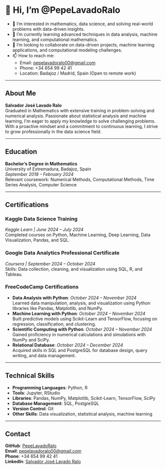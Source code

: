 # 👋 Hi, I’m @PepeLavadoRalo

- 👀 I’m interested in mathematics, data science, and solving real-world problems with data-driven insights.
- 🌱 I’m currently learning advanced techniques in data analysis, machine learning, and computational mathematics.
- 💞️ I’m looking to collaborate on data-driven projects, machine learning applications, and computational modeling challenges.
- 📫 How to reach me:  
  - Email: pepelavadoralo00@gmail.com  
  - Phone: +34 654 99 42 41  
  - Location: Badajoz / Madrid, Spain (Open to remote work)  

---

## About Me  
**Salvador José Lavado Ralo**  
Graduated in Mathematics with extensive training in problem-solving and numerical analysis. Passionate about statistical analysis and machine learning, I'm eager to apply my knowledge to solve challenging problems. With a proactive mindset and a commitment to continuous learning, I strive to grow professionally in the data science field.  

---

## Education  
**Bachelor’s Degree in Mathematics**  
University of Extremadura, Badajoz, Spain  
*September 2018 – February 2024*  
Relevant coursework: Numerical Methods, Computational Methods, Time Series Analysis, Computer Science  

---

## Certifications  
### Kaggle Data Science Training  
*Kaggle Learn | June 2024 – July 2024*  
Completed courses on Python, Machine Learning, Deep Learning, Data Visualization, Pandas, and SQL.

### Google Data Analytics Professional Certificate  
*Coursera | September 2024 – October 2024*  
Skills: Data collection, cleaning, and visualization using SQL, R, and Tableau.

### FreeCodeCamp Certifications  
- **Data Analysis with Python**: *October 2024 – November 2024*  
  Learned data manipulation, analysis, and visualization using Python libraries like Pandas, Matplotlib, and NumPy.  
- **Machine Learning with Python**: *October 2024 – November 2024*  
  Built predictive models using Scikit-Learn and TensorFlow, focusing on regression, classification, and clustering.  
- **Scientific Computing with Python**: *October 2024 – November 2024*  
  Gained proficiency in numerical calculations and simulations with NumPy and SciPy.  
- **Relational Database**: *October 2024 – December 2024*  
  Acquired skills in SQL and PostgreSQL for database design, query writing, and data management.  

---

## Technical Skills  
- **Programming Languages**: Python, R  
- **Tools**: Jupyter, RStudio  
- **Libraries**: Pandas, NumPy, Matplotlib, Scikit-Learn, TensorFlow, SciPy  
- **Database Management**: SQL, PostgreSQL  
- **Version Control**: Git  
- **Other Skills**: Data visualization, statistical analysis, machine learning  

---

## Contact  
**GitHub**: [PepeLavadoRalo](https://github.com/PepeLavadoRalo)  
**Email**: pepelavadoralo00@gmail.com  
**Phone**: +34 654 99 42 41  
**LinkedIn**: [Salvador José Lavado Ralo](https://www.linkedin.com/in/salvador-jos%C3%A9-lavado-ralo-0825242a5/)


<!---
PepeLavadoRalo/PepeLavadoRalo is a ✨ special ✨ repository because its `README.md` (this file) appears on your GitHub profile.
You can click the Preview link to take a look at your changes.
--->

